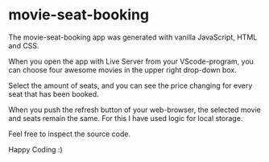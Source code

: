# movie-seat-booking

The movie-seat-booking app was generated with vanilla JavaScript, HTML and CSS.

When you open the app with Live Server from your VScode-program, you can choose four awesome movies in the upper right drop-down box.

Select the amount of seats, and you can see the price changing for every seat that has been booked. 

When you push the refresh button of your web-browser, the selected movie and seats remain the same. For this I have used logic for local storage.

Feel free to inspect the source code.

Happy Coding :)
